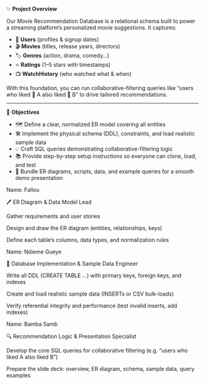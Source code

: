 ✨ **Project Overview**

Our Movie Recommendation Database is a relational schema built to power a streaming platform’s personalized movie suggestions. It captures:

* 👥 **Users** (profiles & signup dates)
* 🎬 **Movies** (titles, release years, directors)
* 🏷️ **Genres** (action, drama, comedy…)
* ⭐ **Ratings** (1–5 stars with timestamps)
* 📺 **WatchHistory** (who watched what & when)

With this foundation, you can run collaborative-filtering queries like “users who liked 🎥 A also liked 🎥 B” to drive tailored recommendations.

---

🎯 **Objectives**

* 🗺️ Define a clear, normalized ER model covering all entities
* 🛠️ Implement the physical schema (DDL), constraints, and load realistic sample data
* 💡 Craft SQL queries demonstrating collaborative-filtering logic
* 📚 Provide step-by-step setup instructions so everyone can clone, load, and test
* 🎤 Bundle ER diagrams, scripts, data, and example queries for a smooth demo presentation

Name: Fallou 

🖊️ ER Diagram & Data Model Lead

Gather requirements and user stories

Design and draw the ER diagram (entities, relationships, keys)

Define each table’s columns, data types, and normalization rules


Name: Ndieme Gueye 

💾 Database Implementation & Sample Data Engineer

Write all DDL (CREATE TABLE …) with primary keys, foreign keys, and indexes

Create and load realistic sample data (INSERTs or CSV bulk-loads)

Verify referential integrity and performance (test invalid inserts, add indexes)


Name: Bamba Samb 

🔍 Recommendation Logic & Presentation Specialist

Develop the core SQL queries for collaborative filtering (e.g. “users who liked A also liked B”)

Prepare the slide deck: overview, ER diagram, schema, sample data, query examples


